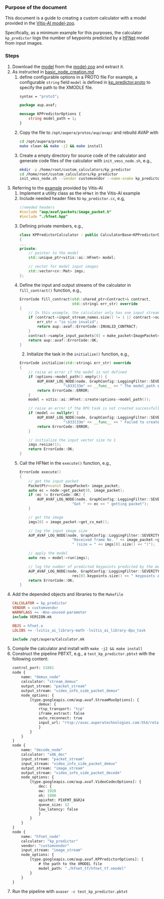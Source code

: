### Purpose of the document
This document is a guide to creating a custom calculator with a model provided in the [Vitis-AI model-zoo](https://github.com/Xilinx/Vitis-AI/tree/2.5/model_zoo). 

Specifically, as a minimum example for this purposes, the calculator `kp_predictor` logs the number of keypoints predicted by a [HFNet](https://github.com/ethz-asl/hfnet/tree/master) model from input images. 

### Steps
1. Download the [model](https://github.com/Xilinx/Vitis-AI/tree/2.5/model_zoo/model-list/tf_HFNet_mixed_960_960_20.09G_2.5) from the [model-zoo](https://github.com/Xilinx/Vitis-AI/tree/2.5/model_zoo) and extract it.
2. As instructed in [basic_node_creation.md](../../docs/kria_som/basic_node_creation.md)
    1. define configurable options in a PROTO file
For example, a configurable `string` field `model` is defined in [kp_predictor.proto](./kp_predictor.proto) to specify the path to the XMODLE file.
        ```protobuf
        syntax = "proto3";

        package aup.avaf;

        message KPPredictorOptions {
            string model_path = 1;
        }
        ```
    2. Copy the file to `/opt/aupera/protos/aup/avap/` and rebuild AVAP with 
        ```bash
        cd /opt/aupera/protos
        make clean && make -j2 && make install
        ``` 
    3. Create a empty directory for source code of the calculator and generate code files of the calculator with `init_vmss_node.sh`, e.g., 
        ```bash
        mkdir -p /home/root/custom_calculators/kp_predictor
        cd /home/root/custom_calculators/kp_predictor
        init_vmss_node.sh --vendor customvendor --name-snake kp_predictor --name-camel KPPredictor --options-type KPPredictorOptions --options-header kp_predictor.pb.h
        ```
3. Referring to the [example](https://github.com/Xilinx/Vitis-AI/tree/2.5/examples/Vitis-AI-Library/samples/dpu_task/hfnet) provided by Vitis-AI 
    1. Implement a utility class as the `HFNet` in the Vitis-AI example
    2. Include needed header files to `kp_predictor.cc`, e.g, 
        ```cpp
        //needed headers
        #include "aup/avaf/packets/image_packet.h"
        #include "./hfnet.hpp"
        ```
    3. Defining private members, e.g.,
        ```cpp
        class KPPredictorCalculator : public CalculatorBase<KPPredictorOptions>
        {
        ...
        private:
            // pointer to the model 
            std::unique_ptr<vitis::ai::HFnet> model;

            // vector for model input images
            std::vector<cv::Mat> imgs;
        };
        ``` 
    4. Define the input and output streams of the calculator in `fill_contract()` function, e.g., 
        ```cpp
        ErrorCode fill_contract(std::shared_ptr<Contract>& contract,
                                std::string& err_str) override
        {
            // In this example, the calculator only has one input stream of ImagePacket 
            if (contract->input_stream_names.size() != 1 || contract->output_stream_names.size() != 0) {
                err_str = "io size invalid";
                return aup::avaf::ErrorCode::INVALID_CONTRACT;
            }
            contract->sample_input_packets[0] = make_packet<ImagePacket>();
            return aup::avaf::ErrorCode::OK;
        }
        ```
        2. Initialize the task in the `initialize()` function, e.g., 
        ```cpp
        ErrorCode initialize(std::string& err_str) override
        {
            // raise an error if the model is not defined
            if (options->model_path().empty()) {
                AUP_AVAF_LOG_NODE(node, GraphConfig::LoggingFilter::SEVERITY_ERROR,
                            "\033[33m" << __func__ << " The model_path should not be empty.\033[0m ");
                return ErrorCode::ERROR;
            }
            model = vitis::ai::HFnet::create(options->model_path());

            // raise an error if the DPU task is not created successfully
            if (model == nullptr) {
                AUP_AVAF_LOG_NODE(node, GraphConfig::LoggingFilter::SEVERITY_ERROR,
                            "\033[33m" << __func__ << " Failed to create DPU task with the mode "<< options->model_path() <<".\033[0m ");
                return ErrorCode::ERROR;
            }

            // initialize the input vector size to 1
            imgs.resize(1);
            return ErrorCode::OK;
        }

        ```
    5. Call the HFNet in the `execute()` function, e.g.,
        ```cpp
        ErrorCode execute()
        {
            // get the input packet
            PacketPtr<const ImagePacket> image_packet;
            auto ec = node->get_packet(0, image_packet);
            if (ec != ErrorCode::OK) {
                AUP_AVAF_LOG_NODE(node, GraphConfig::LoggingFilter::SEVERITY_ERROR,
                                "Got " << ec << " getting packet");
            }

            // get the image
            imgs[0] = image_packet->get_cv_mat(); 

            // log the input image size
            AUP_AVAF_LOG_NODE(node, GraphConfig::LoggingFilter::SEVERITY_INFO,
                                "Received frame No. " << image_packet->get_itr_no() <<
                                " (size = " << imgs[0].size() << ")");

            // apply the model 
            auto res = model->run(imgs);

            // log the number of predicted keypoints predicted by the model
            AUP_AVAF_LOG_NODE(node, GraphConfig::LoggingFilter::SEVERITY_INFO,
                                res[0].keypoints.size() << " keypoints are predicted." );
            return ErrorCode::OK;
        }
        ```
4. Add the depended objects and libraries to the `Makefile`
    ```Makefile
    CALCULATOR = kp_predictor
    VENDOR = customvendor
    WARNFLAGS += -Wno-unused-parameter
    include VERSION.mk

    OBJS = hfnet.o
    LDLIBS += -lvitis_ai_library-math -lvitis_ai_library-dpu_task

    include /opt/aupera/Calculator.mk
    ```
5. Compile the calculator and install with `make -j2 && make install`
6. Construct the pipeline PBTXT, e.g., a `test_kp_predictor.pbtxt` with the following content: 
    ```protobuf
    control_port: 51881
    node {
        name: "demux_node"
        calculator: "stream_demux"
        output_stream: "packet_stream"
        output_stream: "video_info_side_packet_demux"
        node_options: {
            [type.googleapis.com/aup.avaf.StreamMuxOptions]: {
                demux: {
                rtsp_transport: "tcp"
                iframe_extract: false
                auto_reconnect: true
                input_url: "rtsp://avac.auperatechnologies.com:554/retail"
                }
            }
        }
    }
    node {
        name: "decode_node"
        calculator: "x86_dec"
        input_stream: "packet_stream"
        input_stream: "video_info_side_packet_demux"
        output_stream: "image_stream"
        output_stream: "video_info_side_packet_decode"
        node_options: {
            [type.googleapis.com/aup.avaf.VideoCodecOptions]: {
                dec: {
                ow: 1920
                oh: 1080
                opixfmt: PIXFMT_BGR24
                queue_size: 12
                low_latency: false
                }
            }
        }
    }
    node {
        name: "hfnet_node"
        calculator: "kp_predictor"
        vendor: "customvendor"
        input_stream: "image_stream"
        node_options: {
            [type.googleapis.com/aup.avaf.KPPredictorOptions]: {
                # the path to the XMODEL file
                model_path: "./hfnet_tf/hfnet_tf.xmodel" 
            }
        }
    }
    ```
7. Run the pipeline with `avaser -c test_kp_predictor.pbtxt`
